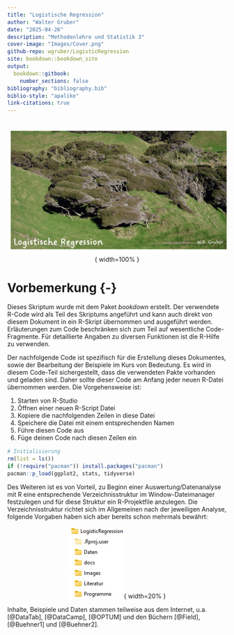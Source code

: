 ```yaml
---
title: "Logistische Regression"
author: "Walter Gruber"
date: "2025-04-26"
description: "Methodenlehre und Statistik 3"
cover-image: "Images/Cover.png"
github-repo: wgruber/LogisticRegression
site: bookdown::bookdown_site
output:
  bookdown::gitbook:
    number_sections: false
bibliography: "bibliography.bib"
biblio-style: "apalike"
link-citations: true
---
```


#

<center>

![](Images/Cover.png){ width=100% }

</center>

# Vorbemerkung {-}

Dieses Skriptum wurde mit dem Paket *bookdown* erstellt. Der verwendete R-Code wird als Teil des Skriptums angeführt und kann auch direkt von diesem Dokument in ein R-Skript übernommen und ausgeführt werden. Erläuterungen zum Code beschränken sich zum Teil auf wesentliche Code-Fragmente. Für detaillierte Angaben zu diversen Funktionen ist die R-Hilfe zu verwenden.

Der nachfolgende Code ist spezifisch für die Erstellung dieses Dokumentes, sowie der Bearbeitung der Beispiele im Kurs von Bedeutung. Es wird in diesem Code-Teil sichergestellt, dass die verwendeten Pakte vorhanden und geladen sind. Daher sollte dieser Code am Anfang jeder neuen R-Datei übernommen werden. Die Vorgehensweise ist:

1. Starten von R-Studio
2. Öffnen einer neuen R-Script Datei
3. Kopiere die nachfolgenden Zeilen in diese Datei
4. Speichere die Datei mit einem entsprechenden Namen
5. Führe diesen Code aus
6. Füge deinen Code nach diesen Zeilen ein


``` r
# Initialisierung
rm(list = ls())
if (!require("pacman")) install.packages("pacman")
pacman::p_load(ggplot2, stats, tidyverse)
```

Des Weiteren ist es von Vorteil, zu Beginn einer Auswertung/Datenanalyse mit R eine entsprechende Verzeichnisstruktur im Window-Dateimanager festzulegen und für diese Struktur ein R-Projektfile anzulegen. Die Verzeichnisstruktur richtet sich im Allgemeinen nach der jeweiligen Analyse, folgende Vorgaben haben sich aber bereits schon mehrmals bewährt:

<center>

![**Abbildung 1**: Dateistruktur für R-Projekt](Images/LogisticRegression.JPG){ width=20% }

</center>

Inhalte, Beispiele und Daten stammen teilweise aus dem Internet, u.a. [@DataTab], [@DataCamp], [@OPTUM] und den Büchern [@Field], [@Buehner1] und [@Buehner2].

